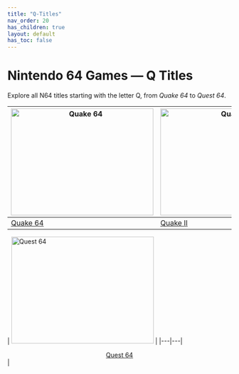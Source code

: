 ```yaml
---
title: "Q-Titles"
nav_order: 20
has_children: true
layout: default
has_toc: false
---
```


# Nintendo 64 Games — Q Titles

Explore all N64 titles starting with the letter Q, from *Quake 64* to *Quest 64*.

| <a href="q/quake-64"><img src="https://images.launchbox-app.com//5c9fbc81-ffbe-4e52-b120-91ae633a6d6e.jpg" width="320" height="240" alt="Quake 64"/></a> | <a href="q/quake-ii"><img src="https://images.launchbox-app.com//f63d809d-7668-43d8-8772-20de0b044071.jpg" width="320" height="240" alt="Quake II"/></a> |
|---|---|
[Quake 64](q/quake-64) | [Quake II](q/quake-ii) |

| <a href="q/quest-64"><img src="https://images.launchbox-app.com/cc0d0c31-cae9-4a18-8db3-89604b477445.jpg" width="320" height="240" alt="Quest 64"/></a> |
|---|---|
[<center>Quest 64</center>](q/quest-64) | 

